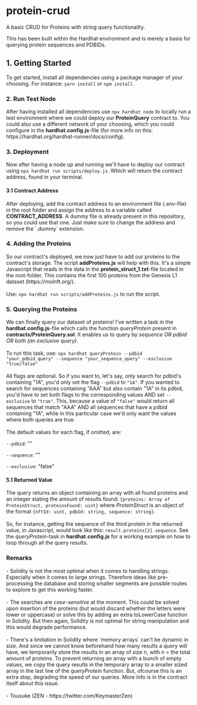 # protein-crud

A basic CRUD for Proteins with string query functionality.

This has been built within the Hardhat environment and is merely a basis for querying protein sequences and PDBIDs.

<h2>1. Getting Started</h2>
To get started, install all dependencies using a package manager of your choosing. For instance: <code>yarn install</code> or <code>npm install</code>.

<h3>2. Run Test Node</h3>
After having installed all dependencies use <code>npx hardhat node</code> to locally run a test environment where we could deploy our <b>ProteinQuery</b> contract to.
You could also use a different network of your choosing, which you could configure in the <b>hardhat.config.js</b>-file (for more info on this: https://hardhat.org/hardhat-runner/docs/config).

<h3>3. Deployment</h3>
Now after having a node up and running we'll have to deploy our contract using <code>npx hardhat run scripts/deploy.js</code>. Which will return the contract address, found in your terminal.

<h4>3.1 Contract Address</h4>
After deploying, add the contract address to an environment file (.env-file) in the root folder and assign the address to a variable called <b>CONTRACT_ADDRESS</b>.
A dummy file is already present in this repository, so you could use that one. Just make sure to change the address and remove the `.dummy` extension.

<h3>4. Adding the Proteins</h3>
So our contract's deployed, we now just have to add our proteins to the contract's storage. The script <b>addProteins.js</b> will help with this. It's a simple Javascript that reads in the data in the <b>protein_struct_1.txt</b>-file located in the root-folder. This contains the first 100 proteins from the Genesis L1 dataset (https://molnft.org/).
</br>
</br>
Use: <code>npx hardhat run scripts/addProteins.js</code> to run the script.

<h3>5. Querying the Proteins</h3>
We can finally query our dataset of proteins! I've written a task in the <b>hardhat.config.js</b>-file which calls the function <i>queryProtein</i> present in <b>contracts/ProteinQuery.sol</b>. It enables us to query by <i>sequence OR pdbid OR both (an exclusive query)</i>. 
</br>
</br>
To run this task, use:
<code>npx hardhat queryProtein --pdbid "your_pdbid_query" --sequence "your_sequence_query" --exclusive "true/false"</code>
</br>
</br>
All flags are optional. So if you want to, let's say, only search for pdbid's containing "1A", you'd only set the flag <code>--pdbid</code> to <code>"1A"</code>. If you wanted to search for sequences containing "AAA" but also contain "1A" in its pdbid, you'd have to set both flags to the corresponding values AND set <code>--exclusive</code> to <code>"true"</code>. This, because a value of <code>"false"</code> would return all sequences that match "AAA" AND all sequences that have a pdbid containing "1A", while in this particular case we'd only want the values where both queries are true.
</br>
</br>
The default values for each flag, if omitted, are:

`--pdbid`: ""

`--sequence`: ""

`--exclusive`: "false"

<h4>5.1 Returned Value</h4>
The query returns an object containing an array with all found proteins and an integer stating the amount of results found: <code>{proteins: Array of ProteinStruct, proteinsFound: uint}</code> where <i>ProteinStruct</i> is an object of the format <code>{nftId: uint, pdbId: string, sequence: string}</code>.
</br>
</br>
So, for instance, getting the sequence of the third protein in the returned value, in Javascript, would look like this: <code>result.proteins[2].sequence</code>. See the <i>queryProtein</i>-task in <b>hardhat.config.js</b> for a working example on how to loop through all the query results.

<h3>Remarks</h3>
- Solidity is not the most optimal when it comes to handling strings. Especially when it comes to large strings. Therefore ideas like pre-processing the database and storing smaller segments are possible routes to explore to get this working faster.
</br>
</br>
- The searches are <i>case-sensitive</i> at the moment. This could be solved upon insertion of the proteins (but would discard whether the letters were lower or uppercase) or solve this by adding an extra toLowerCase function in Solidity. But then again, Solidity is not optimal for string manipulation and this would degrade performance.
</br>
</br>
- There's a limitation in Solidity where `memory arrays` can't be dynamic in size. And since we cannot know beforehand how many results a query will have, we temporarily store the results in an array of size n, with n = the total amount of proteins. To prevent returning an array with a bunch of empty values, we copy the query results in the temporary array to a smaller sized array in the last line of the <i>queryProtein</i> function. But, ofcourse this is an extra step, degrading the speed of our queries. More info is in the contract itself about this issue.
</br>
</br>
- Tousuke (ZEN - https://twitter.com/KeymasterZen)
